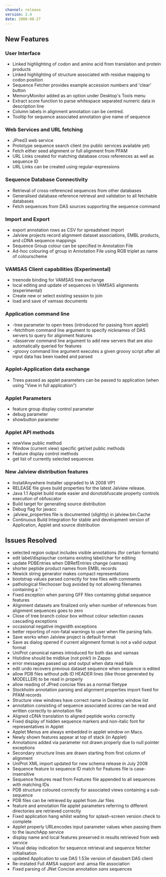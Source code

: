 ```yaml
---
channel: release
version: 2.4
date: 2008-08-27
---
```


## New Features



### User Interface
- Linked highlighting of codon and amino acid from translation and protein products
- Linked highlighting of structure associated with residue mapping to codon position
- Sequence Fetcher provides example accession numbers and 'clear' button
- MemoryMonitor added as an option under Desktop's Tools menu
- Extract score function to parse whitespace separated numeric data in description line
- Column labels in alignment annotation can be centred.
- Tooltip for sequence associated annotation give name of sequence


### Web Services and URL fetching
- JPred3 web service
- Prototype sequence search client (no public services available yet)
- Fetch either seed alignment or full alignment from PFAM
- URL Links created for matching database cross references as well as sequence ID
- URL Links can be created using regular-expressions


### Sequence Database Connectivity
- Retrieval of cross-referenced sequences from other databases
- Generalised database reference retrieval and validation to all fetchable databases
- Fetch sequences from DAS sources supporting the sequence command


### Import and Export
- export annotation rows as CSV for spreadsheet import
- Jalview projects record alignment dataset associations, EMBL products, and cDNA sequence mappings
- Sequence Group colour can be specified in Annotation File
- Ad-hoc colouring of group in Annotation File using RGB triplet as name of colourscheme


### VAMSAS Client capabilities (Experimental)
- treenode binding for VAMSAS tree exchange
- local editing and update of sequences in VAMSAS alignments (experimental)
- Create new or select existing session to join
- load and save of vamsas documents


### Application command line
- -tree parameter to open trees (introduced for passing from applet)
- -fetchfrom command line argument to specify nicknames of DAS servers to query for alignment features
- -dasserver command line argument to add new servers that are also automatically queried for features
- -groovy command line argument executes a given groovy script after all input data has been loaded and parsed


### Applet-Application data exchange
- Trees passed as applet parameters can be passed to application (when using "View in full application")


### Applet Parameters
- feature group display control parameter
- debug parameter
- showbutton parameter


### Applet API methods
- newView public method
- Window (current view) specific get/set public methods
- Feature display control methods
- get list of currently selected sequences


### New Jalview distribution features
- InstallAnywhere Installer upgraded to IA 2008 VP1
- RELEASE file gives build properties for the latest Jalview release.
- Java 1.1 Applet build made easier and donotobfuscate property controls execution of obfuscator
- Build target for generating source distribution
- Debug flag for javacc
- .jalview_properties file is documented (slightly) in jalview.bin.Cache
- Continuous Build Integration for stable and development version of Application, Applet and source distribution


## Issues Resolved

- selected region output includes visible annotations (for certain formats)
- edit label/displaychar contains existing label/char for editing
- update PDBEntries when DBRefEntries change (vamsas)
- shorter peptide product names from EMBL records
- Newick string generator makes compact representations
- bootstrap values parsed correctly for tree files with comments
- pathological filechooser bug avoided by not allowing filenames containing a ':'
- Fixed exception when parsing GFF files containing global sequence features
- Alignment datasets are finalized only when number of references from alignment sequences goes to zero
- Close of tree branch colour box without colour selection causes cascading exceptions
- occasional negative imgwidth exceptions
- better reporting of non-fatal warnings to user when file parsing fails.
- Save works when Jalview project is default format
- Save as dialog opened if current alignment format is not a valid output format
- UniProt canonical names introduced for both das and vamsas
- Histidine should be midblue (not pink!) in Zappo
- error messages passed up and output when data read fails
- edit undo recovers previous dataset sequence when sequence is edited
- allow PDB files without pdb ID HEADER lines (like those generated by MODELLER) to be read in properly
- allow reading of JPred concise files as a normal filetype
- Stockholm annotation parsing and alignment properties import fixed for PFAM records
- Structure view windows have correct name in Desktop window list
- annotation consisting of sequence associated scores can be read and written correctly to annotation file
- Aligned cDNA translation to aligned peptide works correctly
- Fixed display of hidden sequence markers and non-italic font for representatives in Applet
- Applet Menus are always embedded in applet window on Macs.
- Newly shown features appear at top of stack (in Applet)
- Annotations added via parameter not drawn properly due to null pointer exceptions
- Secondary structure lines are drawn starting from first column of alignment
- UniProt XML import updated for new schema release in July 2008
- Sequence feature to sequence ID match for Features file is case-insensitive
- Sequence features read from Features file appended to all sequences with matching IDs
- PDB structure coloured correctly for associated views containing a sub-sequence
- PDB files can be retrieved by applet from Jar files
- feature and annotation file applet parameters referring to different directories are retrieved correctly
- Fixed application hang whilst waiting for splash-screen version check to complete
- Applet properly URLencodes input parameter values when passing them to the launchApp service
- display name and local features preserved in results retrieved from web service
- Visual delay indication for sequence retrieval and sequence fetcher initialisation
- updated Application to use DAS 1.53e version of dasobert DAS client
- Re-instated Full AMSA support and .amsa file association
- Fixed parsing of JNet Concise annotation *sans* sequences
